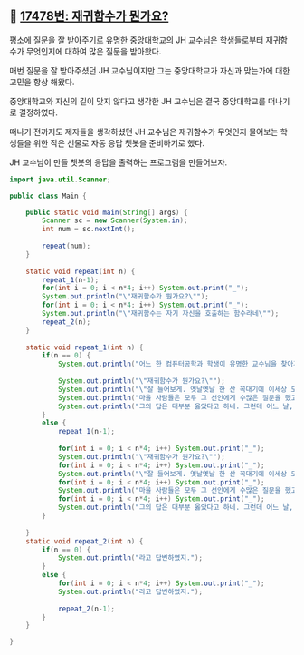 ## 📌 [17478번: 재귀함수가 뭔가요?](https://www.acmicpc.net/problem/17478)

평소에 질문을 잘 받아주기로 유명한 중앙대학교의 JH 교수님은 학생들로부터 재귀함수가 무엇인지에 대하여 많은 질문을 받아왔다.  

매번 질문을 잘 받아주셨던 JH 교수님이지만 그는 중앙대학교가 자신과 맞는가에 대한 고민을 항상 해왔다.  

중앙대학교와 자신의 길이 맞지 않다고 생각한 JH 교수님은 결국 중앙대학교를 떠나기로 결정하였다.  

떠나기 전까지도 제자들을 생각하셨던 JH 교수님은 재귀함수가 무엇인지 물어보는 학생들을 위한 작은 선물로 자동 응답 챗봇을 준비하기로 했다.  

JH 교수님이 만들 챗봇의 응답을 출력하는 프로그램을 만들어보자.  


```java
import java.util.Scanner;

public class Main {

	public static void main(String[] args) {
		Scanner sc = new Scanner(System.in);
		int num = sc.nextInt();
		
		repeat(num);
	}
	
	static void repeat(int n) {
		repeat_1(n-1);
		for(int i = 0; i < n*4; i++) System.out.print("_");
		System.out.println("\"재귀함수가 뭔가요?\"");
		for(int i = 0; i < n*4; i++) System.out.print("_");
		System.out.println("\"재귀함수는 자기 자신을 호출하는 함수라네\"");
		repeat_2(n);
	}
	
	static void repeat_1(int n) {
		if(n == 0) {
			System.out.println("어느 한 컴퓨터공학과 학생이 유명한 교수님을 찾아가 물었다.");
			
			System.out.println("\"재귀함수가 뭔가요?\"");
			System.out.println("\"잘 들어보게. 옛날옛날 한 산 꼭대기에 이세상 모든 지식을 통달한 선인이 있었어.");
			System.out.println("마을 사람들은 모두 그 선인에게 수많은 질문을 했고, 모두 지혜롭게 대답해 주었지.");
			System.out.println("그의 답은 대부분 옳았다고 하네. 그런데 어느 날, 그 선인에게 한 선비가 찾아와서 물었어.\"");
		}
		else {
			repeat_1(n-1);
			
			for(int i = 0; i < n*4; i++) System.out.print("_");
			System.out.println("\"재귀함수가 뭔가요?\"");
			for(int i = 0; i < n*4; i++) System.out.print("_");
			System.out.println("\"잘 들어보게. 옛날옛날 한 산 꼭대기에 이세상 모든 지식을 통달한 선인이 있었어.");
			for(int i = 0; i < n*4; i++) System.out.print("_");
			System.out.println("마을 사람들은 모두 그 선인에게 수많은 질문을 했고, 모두 지혜롭게 대답해 주었지.");
			for(int i = 0; i < n*4; i++) System.out.print("_");
			System.out.println("그의 답은 대부분 옳았다고 하네. 그런데 어느 날, 그 선인에게 한 선비가 찾아와서 물었어.\"");
		}
		
	}
	static void repeat_2(int n) {
		if(n == 0) {
			System.out.println("라고 답변하였지.");
		}
		else {
			for(int i = 0; i < n*4; i++) System.out.print("_");
			System.out.println("라고 답변하였지.");
			
			repeat_2(n-1);
		}
	}

}
```